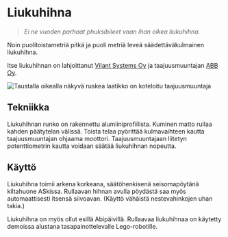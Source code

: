 # Liukuhihna
>*Ei ne vuoden parhaat phuksibileet vaan ihan oikea liukuhihna.*

Noin puolitoistametriä pitkä ja puoli metriä leveä säädettäväkulmainen liukuhihna.

Itse liukuhihnan on lahjoittanut [Vilant Systems Oy](http://www.vilant.com/) ja taajuusmuuntajan [ABB Oy](http://www.abb.fi/).

![Taustalla oikealla näkyvä ruskea laatikko on koteloitu taajuusmuuntaja](https://github.com/saatokerho/Liukuhihna/blob/master/photos/Liukuhihna1.jpg)

## Tekniikka
Liukuhihnan runko on rakennettu alumiiniprofiilista. Kuminen matto rullaa kahden päätytelan välissä. Toista telaa pyörittää kulmavaihteen kautta taajuusmuuntajan ohjaama moottori. Taajuusmuuntajaan liitetyn potenttiometrin kautta voidaan säätää liukuhihnan nopeutta.

## Käyttö
Liukuhihna toimii arkena korkeana, säätöhenkisenä seisomapöytänä kiltahuone ASkissa. Rullaavan hihnan avulla pöydästä saa myös automaattisesti itsensä siivoavan. (Käyttö vähäistä nestevahinkojen uhan takia.)

Liukuhihna on myös ollut esillä Abipäivillä. Rullaavaa liukuhihnaa on käytetty demoissa alustana tasapainottelevalle Lego-robotille.
